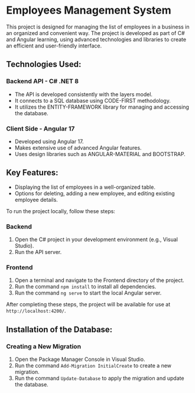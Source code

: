 # Employees Management System

This project is designed for managing the list of employees in a business in an organized and convenient way. The project is developed as part of C# and Angular learning, using advanced technologies and libraries to create an efficient and user-friendly interface.

## Technologies Used:

### Backend API - C# .NET 8
- The API is developed consistently with the layers model.
- It connects to a SQL database using CODE-FIRST methodology.
- It utilizes the ENTITY-FRAMEWORK library for managing and accessing the database.

### Client Side - Angular 17
- Developed using Angular 17.
- Makes extensive use of advanced Angular features.
- Uses design libraries such as ANGULAR-MATERIAL and BOOTSTRAP.

## Key Features:
- Displaying the list of employees in a well-organized table.
- Options for deleting, adding a new employee, and editing existing employee details.

To run the project locally, follow these steps:

### Backend
1. Open the C# project in your development environment (e.g., Visual Studio).
2. Run the API server.

### Frontend
1. Open a terminal and navigate to the Frontend directory of the project.
2. Run the command `npm install` to install all dependencies.
3. Run the command `ng serve` to start the local Angular server.

After completing these steps, the project will be available for use at `http://localhost:4200/`.

## Installation of the Database:

### Creating a New Migration
1. Open the Package Manager Console in Visual Studio.
2. Run the command `Add-Migration InitialCreate` to create a new migration.
3. Run the command `Update-Database` to apply the migration and update the database.


